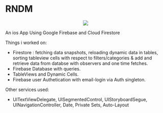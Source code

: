 # RNDM

<p align="center">
<img src="https://img.shields.io/badge/Swift-5.0-green.svg" />
</p>

An ios App Using Google Firebase and Cloud Firestore

Things i worked on:
- Firestore : fetching data snapshots, reloading dynamic data in tables, sorting tableview cells with respect to filters/categories & add and retrieve data from databse with observers and one time fetches.
- Firebase Database with queries.
- TableViews and Dynamic Cells.
- Firebase user Authetication with email-login via Auth singleton.

Other services used:
- UITextViewDelegate, UISegmentedControl, UIStoryboardSegue, UINavigationController, Date, Private Sets, Auto-Layout


